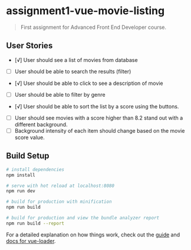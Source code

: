 # assignment1-vue-movie-listing

> First assignment for Advanced Front End Developer course.

## User Stories

- [√] User should see a list of movies from database
- [ ] User should be able to search the results (filter)
- [√] User should be able to click to see a description of movie
- [ ] User should be able to filter by genre
- [√] User should be able to sort the list by a score using the buttons.
- [ ] User should see movies with a score higher than 8.2 stand out with a different background.
- [ ] Background intensity of each item should change based on the movie score value.

## Build Setup

``` bash
# install dependencies
npm install

# serve with hot reload at localhost:8080
npm run dev

# build for production with minification
npm run build

# build for production and view the bundle analyzer report
npm run build --report
```

For a detailed explanation on how things work, check out the [guide](http://vuejs-templates.github.io/webpack/) and [docs for vue-loader](http://vuejs.github.io/vue-loader).

